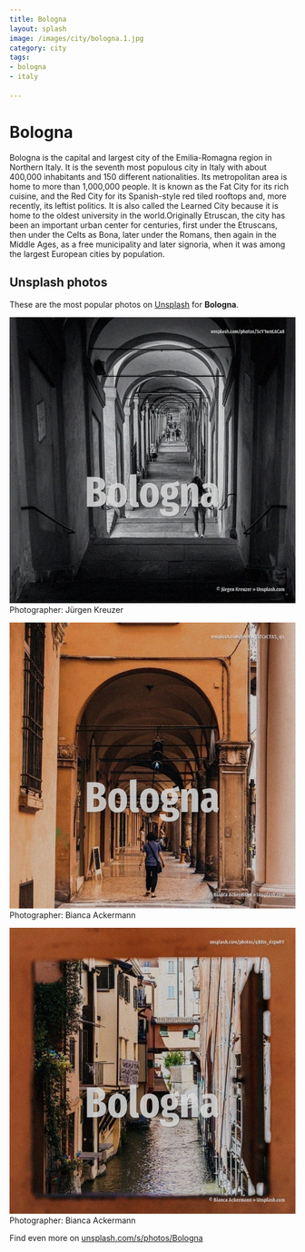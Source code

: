 ```yaml
---
title: Bologna
layout: splash
image: /images/city/bologna.1.jpg
category: city
tags:
- bologna
- italy

---
```

# Bologna

Bologna  is the capital and largest city of the Emilia-Romagna region in Northern Italy. It is the seventh most populous city in Italy with about 400,000 inhabitants and 150 different  nationalities. Its metropolitan area is home to more than 1,000,000 people. It is known as the Fat City for its rich cuisine, and the Red City for its Spanish-style red tiled  rooftops and, more recently, its leftist politics. It is also called the Learned City because it is home to the oldest university in the  world.Originally Etruscan, the city has been an important urban center for centuries, first under  the Etruscans, then under the Celts as Bona, later under the Romans, then again in the Middle Ages,  as a free municipality and later signoria, when it was among the largest European cities by  population. 

 
## Unsplash photos
These are the most popular photos on [Unsplash](https://unsplash.com) for **Bologna**.
 
![Bologna](/images/city/bologna.1.jpg)
Photographer:  Jürgen Kreuzer
 
![Bologna](/images/city/bologna.2.jpg)
Photographer:  Bianca Ackermann
 
![Bologna](/images/city/bologna.3.jpg)
Photographer:  Bianca Ackermann
 
Find even more on [unsplash.com/s/photos/Bologna](https://unsplash.com/s/photos/Bologna)
 
